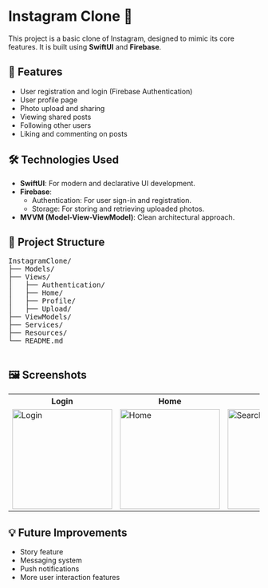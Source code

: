 <!DOCTYPE html>
<html lang="en">
<body>
    <h1>Instagram Clone 📸</h1>
    <p>This project is a basic clone of Instagram, designed to mimic its core features. It is built using <strong>SwiftUI</strong> and <strong>Firebase</strong>.</p>
    <h2>🚀 Features</h2>
    <ul>
        <li>User registration and login (Firebase Authentication)</li>
        <li>User profile page</li>
        <li>Photo upload and sharing</li>
        <li>Viewing shared posts</li>
        <li>Following other users</li>
        <li>Liking and commenting on posts</li>
    </ul>
    <h2>🛠️ Technologies Used</h2>
    <ul>
        <li><strong>SwiftUI</strong>: For modern and declarative UI development.</li>
        <li><strong>Firebase</strong>:
            <ul>
                <li>Authentication: For user sign-in and registration.</li>
                <li>Storage: For storing and retrieving uploaded photos.</li>
            </ul>
        </li>
        <li><strong>MVVM (Model-View-ViewModel)</strong>: Clean architectural approach.</li>
    </ul>
    <h2>📂 Project Structure</h2>
    <pre>
InstagramClone/
├── Models/
├── Views/
│   ├── Authentication/
│   ├── Home/
│   ├── Profile/
│   ├── Upload/
├── ViewModels/
├── Services/
├── Resources/
└── README.md
    </pre>
    <h2>🖼️ Screenshots</h2>
    <table>
        <tr>
            <th>Login</th>
            <th>Home</th>
            <th>Search</th>
            <th>Share Post</th>
            <th>Profile</th>
        </tr>
        <tr>
            <td><img src="https://github.com/user-attachments/assets/eae0844e-d502-4f7a-a0e7-e278d60f512e" alt="Login" width="200"></td>
            <td><img src="https://github.com/user-attachments/assets/8ef1c5f3-50f3-4ef0-9fd1-d8d478651f15" alt="Home" width="200"></td>
            <td><img src="https://github.com/user-attachments/assets/6ee37fe3-18e6-4b62-8c70-681b385a63e1" alt="Search" width="200"></td>
            <td><img src="https://github.com/user-attachments/assets/67077bf7-7cab-485a-a7f9-77ac980c84db" alt="Share Post" width="200"></td>
            <td><img src="https://github.com/user-attachments/assets/ac99ba9a-f811-4c9d-94e7-26e1bf39080f" alt="Profile" width="200"></td>
        </tr>
    </table>
    <h2>💡 Future Improvements</h2>
    <ul>
        <li>Story feature</li>
        <li>Messaging system</li>
        <li>Push notifications</li>
        <li>More user interaction features</li>
    </ul>
</body>
</html>
